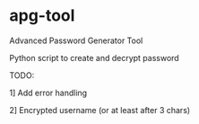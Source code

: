 apg-tool
========

Advanced Password Generator Tool

Python script to create and decrypt password

TODO:

1] Add error handling

2] Encrypted username (or at least after 3 chars)
